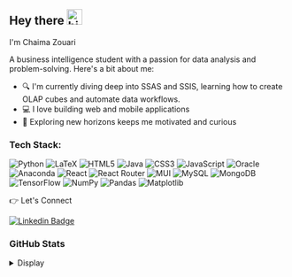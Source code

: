 ## Hey there <img src="https://user-images.githubusercontent.com/1303154/88677602-1635ba80-d120-11ea-84d8-d263ba5fc3c0.gif" width="28px" height="28px" alt="hi">

I'm Chaima Zouari

A business intelligence student with a passion for data analysis and problem-solving. Here's a bit about me:

- 🔍 I'm currently diving deep into SSAS and SSIS, learning how to create OLAP cubes and automate data workflows.
- 💻 I love building web and mobile applications 
- 🔭 Exploring new horizons keeps me motivated and curious


### Tech Stack:


![Python](https://img.shields.io/badge/python-3670A0?style=flat-square&logo=python&logoColor=ffdd54) ![LaTeX](https://img.shields.io/badge/latex-%23008080.svg?style=flat-square&logo=latex&logoColor=white) ![HTML5](https://img.shields.io/badge/html5-%23E34F26.svg?style=flat-square&logo=html5&logoColor=white) ![Java](https://img.shields.io/badge/java-%23ED8B00.svg?style=flat-square&logo=openjdk&logoColor=white) ![CSS3](https://img.shields.io/badge/css3-%231572B6.svg?style=flat-square&logo=css3&logoColor=white) ![JavaScript](https://img.shields.io/badge/javascript-%23323330.svg?style=flat-square&logo=javascript&logoColor=%23F7DF1E) ![Oracle](https://img.shields.io/badge/Oracle-F80000?style=flat-square&logo=oracle&logoColor=white) ![Anaconda](https://img.shields.io/badge/Anaconda-%2344A833.svg?style=flat-square&logo=anaconda&logoColor=white) ![React](https://img.shields.io/badge/react-%2320232a.svg?style=flat-square&logo=react&logoColor=%2361DAFB) ![React Router](https://img.shields.io/badge/React_Router-CA4245?style=flat-square&logo=react-router&logoColor=white) ![MUI](https://img.shields.io/badge/MUI-%230081CB.svg?style=flat-square&logo=mui&logoColor=white) ![MySQL](https://img.shields.io/badge/mysql-%2300000f.svg?style=flat-square&logo=mysql&logoColor=white) ![MongoDB](https://img.shields.io/badge/MongoDB-%234ea94b.svg?style=flat-square&logo=mongodb&logoColor=white) ![TensorFlow](https://img.shields.io/badge/TensorFlow-%23FF6F00.svg?style=flat-square&logo=TensorFlow&logoColor=white) ![NumPy](https://img.shields.io/badge/numpy-%23013243.svg?style=flat-square&logo=numpy&logoColor=white) ![Pandas](https://img.shields.io/badge/pandas-%23150458.svg?style=flat-square&logo=pandas&logoColor=white) ![Matplotlib](https://img.shields.io/badge/Matplotlib-%23ffffff.svg?style=flat-square&logo=Matplotlib&logoColor=black)

👉 Let's Connect 

 [![Linkedin Badge](https://img.shields.io/badge/LinkedIn-%230077B5.svg?style=flat&labelColor=0e76a8&logo=linkedin&logoColor=white)](https://www.linkedin.com/in/chaima-zouari-13b375202/) 

### GitHub Stats 

<details>
<summary>
  Display 
</summary>

<br >

![](https://github-readme-stats.vercel.app/api?username=zchaima&theme=dark&hide_border=false&include_all_commits=false&count_private=false)
![](https://github-readme-streak-stats.herokuapp.com/?user=zchaima&theme=dark&hide_border=false)<br/>
![](https://github-contributor-stats.vercel.app/api?username=zchaima&limit=5&&theme=dark&hide_border=false&combine_all_yearly_contributions=true)
![](https://github-readme-stats.vercel.app/api/top-langs/?username=zchaima&theme=dark&hide_border=false&include_all_commits=false&count_private=false&layout=compact)


<!-- Proudly created with GPRM ( https://gprm.itsvg.in ) -->
